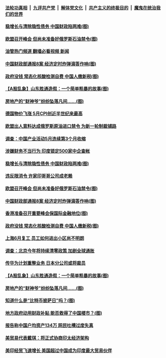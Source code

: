 ####  [法轮功真相](../../../../basic/blob/master/README.md?t=05311331) &nbsp;|&nbsp; [九评共产党](../../../../9ping.md/blob/master/README.md?t=05311331) &nbsp;|&nbsp; [解体党文化](../../../../jtdwh.md/blob/master/README.md?t=05311331)  &nbsp;|&nbsp; [共产主义的终极目的](../../../../gczydzjmd.md/blob/master/README.md?t=05311331) &nbsp;|&nbsp; [魔鬼在统治我们的世界](../../../../mgztzwmdsj.md/blob/master/README.md?t=05311331) 

#### [稳增长与清除隐性债务 中国财政陷两难(图)](../pages/p5/1007886.md?t=05311331) 

#### [欧盟召开峰会 但尚未准备好俄罗斯石油禁令(图)](../pages/p5/1007860.md?t=05311331) 

#### [油管热门频道 翻墙必看视频 新闻](http://45.76.130.85:81/youtube.html?05311331)

#### [中国财政部通报8案 经济定时炸弹滴答作响(图)](../pages/p5/1007854.md?t=05311331) 

#### [政府没钱 常态化核酸检测自费 中国人缴新税(图)](../pages/p5/1007841.md?t=05311331) 

#### [【A股乱象】山东胜通造假：一个简单粗暴的故事(图)](../pages/p5/1007800.md?t=05311331) 

#### [房地产的“财神爷”纷纷坠落凡间……(图)](../pages/p5/1007795.md?t=05311331) 

#### [德国物价飞涨 5月CPI创近半世纪来最高](../pages/p5/1007900.md?t=05311331) 

#### [欧盟出人意料达成俄罗斯原油进口禁令 为新一轮制裁铺路](../pages/p5/1007897.md?t=05311331) 

#### [调查：中国产业活动5月连续第3个月收缩](../pages/p5/1007895.md?t=05311331) 

#### [涉嫌财务不当行为 印度锁定500家中企查帐](../pages/p5/1007894.md?t=05311331) 

#### [稳增长与清除隐性债务 中国财政陷两难(图)](../pages/p5/1007886.md?t=05311331) 

#### [违反限消令 许家印哥哥公司成老赖](../pages/p5/1007861.md?t=05311331) 

#### [欧盟召开峰会 但尚未准备好俄罗斯石油禁令(图)](../pages/p5/1007860.md?t=05311331) 

#### [中国财政部通报8案 经济定时炸弹滴答作响(图)](../pages/p5/1007854.md?t=05311331) 

#### [香港准备召开重要峰会保国际金融地位(图)](../pages/p5/1007851.md?t=05311331) 

#### [政府没钱 常态化核酸检测自费 中国人缴新税(图)](../pages/p5/1007841.md?t=05311331) 

#### [上海6月复工 员工如何进出小区尚不明朗](../pages/p5/1007835.md?t=05311331) 

#### [调查：北京今年将持续清零政策 加剧全球通胀](../pages/p5/1007831.md?t=05311331) 

#### [传华为计划重整业务 日本分公司或将裁员](../pages/p5/1007829.md?t=05311331) 

#### [【A股乱象】山东胜通造假：一个简单粗暴的故事(图)](../pages/p5/1007800.md?t=05311331) 

#### [房地产的“财神爷”纷纷坠落凡间……(图)](../pages/p5/1007795.md?t=05311331) 

#### [知道什么是“比特币披萨日”吗？(图)](../pages/p5/1007789.md?t=05311331) 

#### [地方政府动用财政补贴 能否救得了中国楼市？(图)](../pages/p5/1007780.md?t=05311331) 

#### [报告称中国户均资产134万 网民吐槽过度失真](../pages/p5/1007776.md?t=05311331) 

#### [美贸易代表戴琪：将正式协商印太经济架构](../pages/p5/1007774.md?t=05311331) 

#### [美印经贸飞速增长 美国超过中国成为印度最大贸易伙伴](../pages/p5/1007771.md?t=05311331) 

<img src='http://gfw-breaker.win/goodnews/indexes/p5.md' width='0px' height='0px'/>
